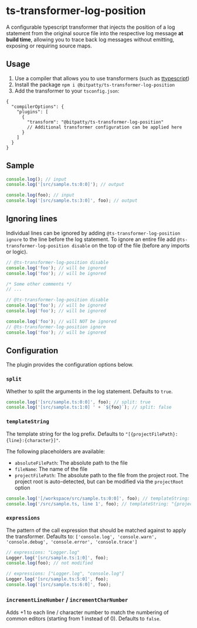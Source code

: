 # ts-transformer-log-position

A configurable typescript transformer that injects the position of a log statement from the original source file into the respective log message **at build time**, allowing you to trace back log messages without emitting, exposing or requiring source maps.

## Usage

1. Use a compiler that allows you to use transformers (such as [ttypescript](https://github.com/cevek/ttypescript))
2. Install the package `npm i @bitpatty/ts-transformer-log-position`
3. Add the transformer to your `tsconfig.json`:

```
{
  "compilerOptions": {
    "plugins": [
      {
        "transform": "@bitpatty/ts-transformer-log-position"
        // Additional transformer configuration can be applied here
      }
    ]
  }
}
```

## Sample

```typescript
console.log(); // input
console.log('[src/sample.ts:0:0]'); // output

console.log(foo); // input
console.log('[src/sample.ts:3:0]', foo); // output
```

## Ignoring lines

Individual lines can be ignored by adding `@ts-transformer-log-position ignore` to the line before the log statement. To ignore an entire file add `@ts-transformer-log-position disable` on the top of the file (before any imports or logic).

```typescript
// @ts-transformer-log-position disable
console.log('foo'); // will be ignored
console.log('foo'); // will be ignored
```

```typescript
/* Some other comments */
// ...

// @ts-transformer-log-position disable
console.log('foo'); // will be ignored
console.log('foo'); // will be ignored
```

```typescript
console.log('foo'); // will NOT be ignored
// @ts-transformer-log-position ignore
console.log('foo'); // will be ignored
```

## Configuration

The plugin provides the configuration options below.

### `split`

Whether to split the arguments in the log statement. Defaults to `true`.

```typescript
console.log('[src/sample.ts:0:0]', foo); // split: true
console.log('[src/sample.ts:1:0] ' + `${foo}`); // split: false
```

### `templateString`

The template string for the log prefix. Defaults to `"[{projectFilePath}:{line}:{character}]"`.

The following placeholders are available:

- `absoluteFilePath`: The absolute path to the file
- `fileName`: The name of the file
- `projectFilePath`: The absolute path to the file from the project root. The project root is auto-detected, but can be modified via the `projectRoot` option

```typescript
console.log('[/workspace/src/sample.ts:0:0]', foo); // templateString: "[{projectFilePath}:{line}:{character}]"
console.log('/src/sample.ts, line 1', foo); // templateString: "{projectFilePath}, line {line}"
```

### `expressions`

The pattern of the call expression that should be matched against to apply the transformer. Defaults to: `['console.log', 'console.warn', 'console.debug', 'console.error', 'console.trace']`

```typescript
// expressions: "Logger.log"
Logger.log('[src/sample.ts:1:0]', foo);
console.log(foo); // not modified

// expressions: ["Logger.log", "console.log"]
Logger.log('[src/sample.ts:5:0]', foo);
console.log('[src/sample.ts:6:0]', foo);
```

### `incrementLineNumber` / `incrementCharNumber`

Adds +1 to each line / character number to match the numbering of common editors (starting from 1 instead of 0). Defaults to `false`.
